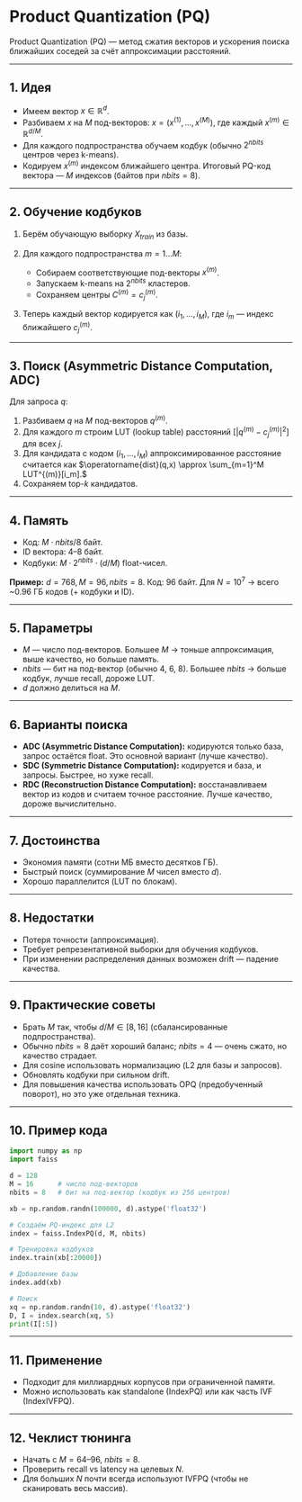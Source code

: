 # Product Quantization (PQ)

Product Quantization (PQ) — метод сжатия векторов и ускорения поиска ближайших соседей за счёт аппроксимации расстояний.

---

## 1. Идея

* Имеем вектор $x \in \mathbb{R}^d$.
* Разбиваем $x$ на $M$ под-векторов: $x = (x^{(1)}, …, x^{(M)})$, где каждый $x^{(m)} \in \mathbb{R}^{d/M}$.
* Для каждого подпространства обучаем кодбук (обычно $2^{nbits}$ центров через k-means).
* Кодируем $x^{(m)}$ индексом ближайшего центра. Итоговый PQ-код вектора — $M$ индексов (байтов при $nbits=8$).

---

## 2. Обучение кодбуков

1. Берём обучающую выборку $X_{train}$ из базы.
2. Для каждого подпространства $m=1…M$:

   * Собираем соответствующие под-векторы $x^{(m)}$.
   * Запускаем k-means на $2^{nbits}$ кластеров.
   * Сохраняем центры $C^{(m)} = {c^{(m)}_j}$.
3. Теперь каждый вектор кодируется как $(i_1, …, i_M)$, где $i_m$ — индекс ближайшего $c^{(m)}_j$.

---

## 3. Поиск (Asymmetric Distance Computation, ADC)

Для запроса $q$:

1. Разбиваем $q$ на $M$ под-векторов $q^{(m)}$.
2. Для каждого $m$ строим LUT (lookup table) расстояний $[|q^{(m)}-c^{(m)}_j|^2]$ для всех $j$.
3. Для кандидата с кодом $(i_1,…,i_M)$ аппроксимированное расстояние считается как
   $\operatorname{dist}(q,x) \approx \sum_{m=1}^M LUT^{(m)}[i_m].$
4. Сохраняем top-$k$ кандидатов.

---

## 4. Память

* Код: $M \cdot nbits/8$ байт.
* ID вектора: 4–8 байт.
* Кодбуки: $M \cdot 2^{nbits} \cdot (d/M)$ float-чисел.

**Пример:** $d=768, M=96, nbits=8$. Код: $96$ байт. Для $N=10^7$ → всего \~0.96 ГБ кодов (+ кодбуки и ID).

---

## 5. Параметры

* $M$ — число под-векторов. Большее $M$ → тоньше аппроксимация, выше качество, но больше память.
* $nbits$ — бит на под-вектор (обычно 4, 6, 8). Большее $nbits$ → больше кодбук, лучше recall, дороже LUT.
* $d$ должно делиться на $M$.

---

## 6. Варианты поиска

* **ADC (Asymmetric Distance Computation):** кодируются только база, запрос остаётся float. Это основной вариант (лучше качество).
* **SDC (Symmetric Distance Computation):** кодируется и база, и запросы. Быстрее, но хуже recall.
* **RDC (Reconstruction Distance Computation):** восстанавливаем вектор из кодов и считаем точное расстояние. Лучше качество, дороже вычислительно.

---

## 7. Достоинства

* Экономия памяти (сотни МБ вместо десятков ГБ).
* Быстрый поиск (суммирование $M$ чисел вместо $d$).
* Хорошо параллелится (LUT по блокам).

---

## 8. Недостатки

* Потеря точности (аппроксимация).
* Требует репрезентативной выборки для обучения кодбуков.
* При изменении распределения данных возможен drift — падение качества.

---

## 9. Практические советы

* Брать $M$ так, чтобы $d/M \in [8,16]$ (сбалансированные подпространства).
* Обычно $nbits=8$ даёт хороший баланс; $nbits=4$ — очень сжато, но качество страдает.
* Для cosine использовать нормализацию (L2 для базы и запросов).
* Обновлять кодбуки при сильном drift.
* Для повышения качества использовать OPQ (предобученный поворот), но это уже отдельная техника.

---

## 10. Пример кода 

```python
import numpy as np
import faiss

d = 128
M = 16      # число под-векторов
nbits = 8   # бит на под-вектор (кодбук из 256 центров)

xb = np.random.randn(100000, d).astype('float32')

# Создаём PQ-индекс для L2
index = faiss.IndexPQ(d, M, nbits)

# Тренировка кодбуков
index.train(xb[:20000])

# Добавление базы
index.add(xb)

# Поиск
xq = np.random.randn(10, d).astype('float32')
D, I = index.search(xq, 5)
print(I[:5])
```

--- 

## 11. Применение

* Подходит для миллиардных корпусов при ограниченной памяти.
* Можно использовать как standalone (IndexPQ) или как часть IVF (IndexIVFPQ).

---

## 12. Чеклист тюнинга

* Начать с $M=64$–$96$, $nbits=8$.
* Проверить recall vs latency на целевых $N$.
* Для больших $N$ почти всегда используют IVFPQ (чтобы не сканировать весь массив).